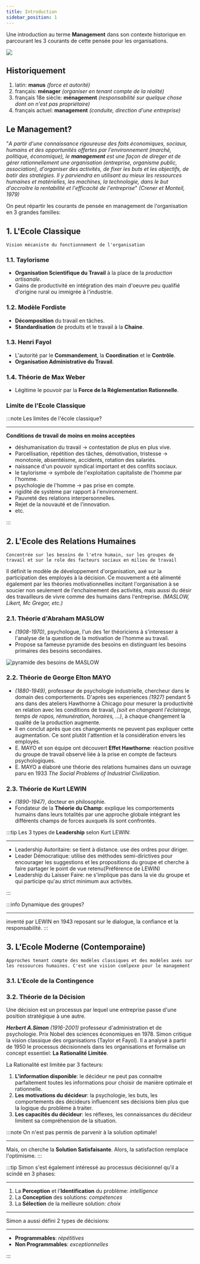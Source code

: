 ```yaml
---
title: Introduction
sidebar_position: 1
---
```


Une introduction au terme **Management** dans son contexte historique en parcourant les 3 courants de cette pensée pour les organisations.

<div 
style={{
    display: 'flex',
    flexDirection: 'column',
    alignItems: 'center',
    justifyContent: 'center',
}}
>
<img src="https://user-images.githubusercontent.com/72823374/173613904-1081faf2-4c79-492f-90e8-ff68d880af0d.png"
/>

</div>

## Historiquement

1. latin: **manus** _(force et autorité)_
2. français: **ménager** _(organiser en tenant compte de la réalité)_
3. français 18e siècle: **ménagement** _(responsabilité sur quelque chose dont on n'est pas propriétaire)_
4. français actuel: **management** _(conduite, direction d'une entreprise)_

## Le Management?

"_A partir d'une connaissance rigoureuse des faits économiques, sociaux, humains et des opportunités offertes par l'environnement (marché, politique, économique), le **management** est une façon de direger et de gérer rationnellement une organisation (entreprise, organisme public, association), d'organiser des activités, de fixer les buts et les objectifs, de batir des stratégies. Il y parviendra en utilisant au mieux les ressources humaines et matérielles, les machines, la technologie, dans le but d'accroitre la rentabilité et l'efficacité de l'entreprise_" _(Crener et Monteil, 1979)_

On peut répartir les courants de pensée en management de l'organisation en 3 grandes familles:

## 1. L'Ecole Classique

`Vision mécaniste du fonctionnement de l'organisation`

### 1.1. Taylorisme

- **Organisation Scientifique du Travail** à la place de la _production artisanale_.
- Gains de productivité en intégration des main d'oeuvre peu qualifié d'origine rural ou immigrée à l'industrie.

### 1.2. Modèle Fordiste

- **Décomposition** du travail en tâches.
- **Standardisation** de produits et le travail à la **Chaine**.

### 1.3. Henri Fayol

- L'autorité par le **Commandement**, la **Coordination** et le **Contrôle**.
- **Organisation Administrative du Travail**.

### 1.4. Théorie de Max Weber

- Légitime le pouvoir par la **Force de la Réglementation Rationnelle**.

### Limite de l'Ecole Classique

:::note
Les limites de l'école classique?

---

**Conditions de travail de moins en moins acceptées**

- déshumanisation du travail -> contestation de plus en plus vive.
- Parcellisation, répétition des tâches, démotivation, tristesse -> monotonie, absentéisme, accidents, rotation des salariés.
- naissance d'un pouvoir syndical important et des conflits sociaux.
- le taylorisme -> symbole de l'exploitation capitaliste de l'homme par l'homme.
- psychologie de l'homme -> pas prise en compte.
- rigidité de système par rapport à l'environnement.
- Pauvreté des relations interpersonnelles.
- Rejet de la nouvauté et de l'innovation.
- etc.

:::

## 2. L'Ecole des Relations Humaines

`Concentrée sur les besoins de l'etre humain, sur les groupes de travail et sur le role des facteurs sociaux en milieu de travail`

Il définit le modèle de développement d'organisation, axé sur la participation des employés à la décision.
Ce mouvement a été alimenté également par les théories motivationnelles incitant l'organisation à se soucier non seulement de l'enchainement des activités, mais aussi du désir des travailleurs de vivre comme des humains dans l'entreprise. _(MASLOW, Likert, Mc Gregor, etc.)_

### 2.1. Théorie d'Abraham MASLOW

- _(1908-1970)_, psychologue, l'un des 1er théoriciens à s'interesser à l'analyse de la question de la motivation de l'homme au travail.
- Propose sa fameuse pyramide des besoins en distinguant les besoins primaires des besoins secondaires.

![pyramide des besoins de MASLOW](https://user-images.githubusercontent.com/72823374/173807586-2570f5c1-f9ab-4d82-b76e-4f6c06721a47.png)

### 2.2. Théorie de George Elton MAYO

- _(1880-1949)_, professeur de psychologie industrielle, chercheur dans le domain des comportements. D'après ses experiences _(1927)_ pendant 5 ans dans des ateliers Hawthorne à Chicago pour mesurer la productivité en relation avec les conditions de travail, _(soit en changeant l'éclairage, temps de ropos, rémunération, horaires, ...)_, à chaque changement la qualité de la production augmente.
- Il en conclut après que ces changements ne peuvent pas expliquer cette augmentation. Ce sont plutôt l'attention et la considération envers les employés.
- E. MAYO et son équipe ont découvert **Effet Hawthorne**: réaction positive du groupe de travail observé liée à la prise en compte de facteurs psychologiques.
- E. MAYO a élaboré une théorie des relations humaines dans un ouvrage paru en 1933 _The Social Problems of Industrial Civilization_.

### 2.3. Théorie de Kurt LEWIN

- _(1890-1947)_, docteur en philosophie.
- Fondateur de la **Théorie du Champ**: explique les comportements humains dans leurs totalités par une approche globale intégrant les différents champs de forces auxquels ils sont confrontés.

:::tip
Les 3 types de **Leadership** selon Kurt LEWIN:

---

- Leadership Autoritaire: se tient à distance. use des ordres pour diriger.
- Leader Démocratique: utilise des méthodes semi-dirictives pour encourager les suggestions et les propositions du groupe et cherche à faire partager le point de vue retenu(Préférence de LEWIN)
- Leadership du Laisser Faire: ne s'implique pas dans la vie du groupe et qui participe qu'au strict minimum aux activités.

:::

:::info
Dynamique des groupes?

---

inventé par LEWIN en 1943 reposant sur le dialogue, la confiance et la responsabilité.
:::

## 3. L'Ecole Moderne (Contemporaine)

`Approches tenant compte des modèles classiques et des modèles axés sur les ressources humaines. C'est une vision comlpexe pour le management`

### 3.1. L'Ecole de la Contingence

### 3.2. Théorie de la Décision

Une décision est un processus par lequel une entreprise passe d'une position stratégique à une autre.

**_Herbert A.Simon_** _(1916-2001)_ professeur d'administration et de psychologie. Prix Nobel des sciences économiques en 1978. Simon critique la vision classique des organisations (Taylor et Fayol). Il a analysé à partir de 1950 le processus décisionnels dans les organisations et formalise un concept essentiel: **La Rationalité Limitée**.

La Rationalité est limitée par 3 facteurs:

1. **L'information disponible**: le décideur ne peut pas connaitre parfaitement toutes les informations pour choisir de manière optimale et rationnelle.
2. **Les motivations du décideur**: la psychologie, les buts, les comportements des décideurs influencent ses décisions bien plus que la logique du problème à traiter.
3. **Les capacités du décideur**: les réflexes, les connaissances du décideur limitent sa compréhension de la situation.

:::note
On n'est pas permis de parvenir à la solution optimale!

---

Mais, on cherche la **Solution Satisfaisante**. Alors, la satisfaction remplace l'optimisme.
:::

:::tip
Simon s'est également intéressé au processus décisionnel qu'il a scindé en 3 phases:

---

1. La **Perception** et l'**Identification** du problème: _intelligence_
2. La **Conception** des solutions: _compétences_
3. La **Sélection** de la meilleure solution: _choix_

---

Simon a aussi défini 2 types de décisions:

---

- **Programmables**: _répétitives_
- **Non Programmables**: _exceptionnelles_

:::
